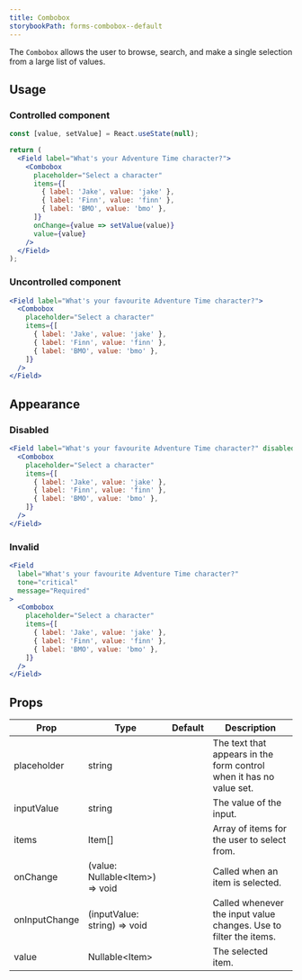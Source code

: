 ```yaml
---
title: Combobox
storybookPath: forms-combobox--default
---
```


The `Combobox` allows the user to browse, search, and make a single selection
from a large list of values.

## Usage

### Controlled component

```jsx live
const [value, setValue] = React.useState(null);

return (
  <Field label="What's your Adventure Time character?">
    <Combobox
      placeholder="Select a character"
      items={[
        { label: 'Jake', value: 'jake' },
        { label: 'Finn', value: 'finn' },
        { label: 'BMO', value: 'bmo' },
      ]}
      onChange={value => setValue(value)}
      value={value}
    />
  </Field>
);
```

### Uncontrolled component

```jsx live
<Field label="What's your favourite Adventure Time character?">
  <Combobox
    placeholder="Select a character"
    items={[
      { label: 'Jake', value: 'jake' },
      { label: 'Finn', value: 'finn' },
      { label: 'BMO', value: 'bmo' },
    ]}
  />
</Field>
```

## Appearance

### Disabled

```jsx live
<Field label="What's your favourite Adventure Time character?" disabled>
  <Combobox
    placeholder="Select a character"
    items={[
      { label: 'Jake', value: 'jake' },
      { label: 'Finn', value: 'finn' },
      { label: 'BMO', value: 'bmo' },
    ]}
  />
</Field>
```

### Invalid

```jsx live
<Field
  label="What's your favourite Adventure Time character?"
  tone="critical"
  message="Required"
>
  <Combobox
    placeholder="Select a character"
    items={[
      { label: 'Jake', value: 'jake' },
      { label: 'Finn', value: 'finn' },
      { label: 'BMO', value: 'bmo' },
    ]}
  />
</Field>
```

## Props

| Prop          | Type                              | Default | Description                                                         |
| ------------- | --------------------------------- | ------- | ------------------------------------------------------------------- |
| placeholder   | string                            |         | The text that appears in the form control when it has no value set. |
| inputValue    | string                            |         | The value of the input.                                             |
| items         | Item[]                            |         | Array of items for the user to select from.                         |
| onChange      | (value: Nullable\<Item\>) => void |         | Called when an item is selected.                                    |
| onInputChange | (inputValue: string) => void      |         | Called whenever the input value changes. Use to filter the items.   |
| value         | Nullable\<Item\>                  |         | The selected item.                                                  |
